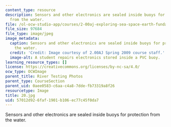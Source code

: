 ```yaml
---
content_type: resource
description: Sensors and other electronics are sealed inside buoys for protection
  from the water.
file: /ol-ocw-studio-app/courses/2-00aj-exploring-sea-space-earth-fundamentals-of-engineering-design-spring-2009/57012d926faf1901b106ec77c45f0da7_20.jpg
file_size: 97684
file_type: image/jpeg
image_metadata:
  caption: Sensors and other electronics are sealed inside buoys for protection from
    the water.
  credit: 'Credit: Image courtesy of 2.00AJ Spring 2009 course staff.'
  image-alt: A student repairs electronics stored inside a PVC buoy.
learning_resource_types: []
license: https://creativecommons.org/licenses/by-nc-sa/4.0/
ocw_type: OCWImage
parent_title: River Testing Photos
parent_type: CourseSection
parent_uid: 0aee0583-c6aa-c4a8-7dde-fb73319a8f26
resourcetype: Image
title: 20.jpg
uid: 57012d92-6faf-1901-b106-ec77c45f0da7
---
```

Sensors and other electronics are sealed inside buoys for protection from the water.